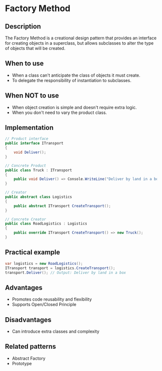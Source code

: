 # Factory Method

## Description
The Factory Method is a creational design pattern that provides an interface for creating objects in a superclass, but allows subclasses to alter the type of objects that will be created.

## When to use
- When a class can't anticipate the class of objects it must create.
- To delegate the responsibility of instantiation to subclasses.

## When NOT to use
- When object creation is simple and doesn't require extra logic.
- When you don't need to vary the product class.

## Implementation
```csharp
// Product interface
public interface ITransport
{
    void Deliver();
}

// Concrete Product
public class Truck : ITransport
{
    public void Deliver() => Console.WriteLine("Deliver by land in a box");
}

// Creator
public abstract class Logistics
{
    public abstract ITransport CreateTransport();
}

// Concrete Creator
public class RoadLogistics : Logistics
{
    public override ITransport CreateTransport() => new Truck();
}
```

## Practical example
```csharp
var logistics = new RoadLogistics();
ITransport transport = logistics.CreateTransport();
transport.Deliver(); // Output: Deliver by land in a box
```

## Advantages
- Promotes code reusability and flexibility
- Supports Open/Closed Principle

## Disadvantages
- Can introduce extra classes and complexity

## Related patterns
- Abstract Factory
- Prototype
